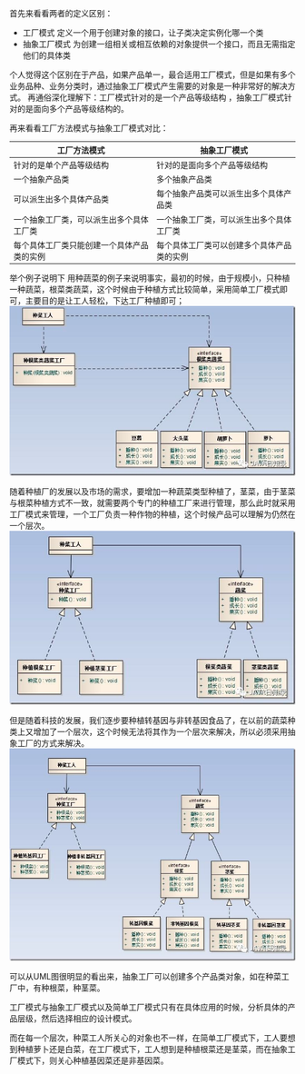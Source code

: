 首先来看看两者的定义区别：

* 工厂模式 定义一个用于创建对象的接口，让子类决定实例化哪一个类
* 抽象工厂模式 为创建一组相关或相互依赖的对象提供一个接口，而且无需指定他们的具体类

个人觉得这个区别在于产品，如果产品单一，最合适用工厂模式，但是如果有多个业务品种、业务分类时，通过抽象工厂模式产生需要的对象是一种非常好的解决方式。 再通俗深化理解下：工厂模式针对的是一个产品等级结构 ，抽象工厂模式针对的是面向多个产品等级结构的。

再来看看工厂方法模式与抽象工厂模式对比：

| 工厂方法模式 | 抽象工厂模式 |
| -----------| ---------- |
| 针对的是单个产品等级结构 | 针对的是面向多个产品等级结构 |
| 一个抽象产品类 | 多个抽象产品类 |
| 可以派生出多个具体产品类 | 每个抽象产品类可以派生出多个具体产品类 |
| 一个抽象工厂类，可以派生出多个具体工厂类 | 一个抽象工厂类，可以派生出多个具体工厂类 |
| 每个具体工厂类只能创建一个具体产品类的实例 | 每个具体工厂类可以创建多个具体产品类的实例 |

举个例子说明下 用种蔬菜的例子来说明事实，最初的时候，由于规模小，只种植一种蔬菜，根菜类蔬菜，这个时候由于种植方式比较简单，采用简单工厂模式即可，主要目的是让工人轻松，下达工厂种植即可；
![img_1.png](Assets/img_1.png)


随着种植厂的发展以及市场的需求，要增加一种蔬菜类型种植了，茎菜，由于茎菜与根菜种植方式不一致，就需要两个专门的种植工厂来进行管理，那么此时就采用工厂模式来管理，一个工厂负责一种作物的种植，这个时候产品可以理解为仍然在一个层次。
![img_2.png](Assets/img_2.png)

但是随着科技的发展，我们逐步要种植转基因与非转基因食品了，在以前的蔬菜种类上又增加了一个层次，这个时候无法将其作为一个层次来解决，所以必须采用抽象工厂的方式来解决。
![img_3.png](Assets/img_3.png)

可以从UML图很明显的看出来，抽象工厂可以创建多个产品类对象，如在种菜工厂中，有种根菜，种茎菜。

工厂模式与抽象工厂模式以及简单工厂模式只有在具体应用的时候，分析具体的产品层级，然后选择相应的设计模式。

而在每一个层次，种菜工人所关心的对象也不一样，在简单工厂模式下，工人要想到种植萝卜还是白菜，在工厂模式下，工人想到是种植根菜还是茎菜，而在抽象工厂模式下，则关心种植基因菜还是非基因菜。